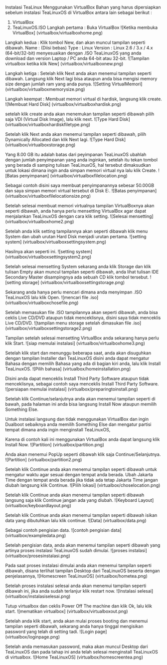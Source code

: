Instalasi TeaLinux Menggunakan VirtualBox
Bahan yang harus dipersiapkan sebelum instalasi TeaLinuxOS di VirtualBox antara lain sebagai berikut :
1.	VirtualBox
2.	TeaLinuxOS.ISO
Langkah pertama 	: Buka VirtualBox
![Ketika membuka VirtualBox] (virtualbox/virtualboxhome.png)

Langkah kedua 		: Klik tombol New, dan akan muncul tampilan seperti dibawah.
Name 	: (Diisi bebas)
Type	: Linux
Version	: Linux 2.6 / 3.x / 4.x (64-bit/32-bit) menyesuaikan dengan .ISO TeaLinuxOS yang anda download dan version Laptop / PC anda 64-bit atau 32-bit.
![Tampilan virtualbox ketika klik New] (virtualbox/virtualboxnew.png)

Langkah ketiga		: Setelah klik Next anda akan menemui tampilan seperti dibawah. Langsung klik Next lagi bisa ataupun anda bisa mengisi memory size dengan jumlah ram yang anda punya.
![Setting VirtualMemori] (virtualbox/virtualboxmemorysize.png)

Langkah keempat	: Membuat memori virtual di hardisk, langsung klik create.
![Membuat Hard Disk] (virtualbox/virtualboxhardisk.png)

setelah klik create anda akan menemukan tampilan seperti dibawah pilih saja VDI (Virtual Disk Image), lalu klik next.
![Type Hard Disk] (virtualbox/virtualboxhardiskfiletype.png)

Setelah klik Next anda akan menemui tampilan seperti dibawah, pilih Dynamically Allocated dan klik Next lagi.
![Type Hard Disk] (virtualbox/virtualboxstorage.png)

Yang 8.00 GB itu adalah batas dari peyimpanan TeaLinuxOS ubahlah dengan jumlah penyimpanan yang anda inginkan, setelah itu tekan tombol yang berada di samping tulisan TeaLinuxOS, hal tersebut dimaksudkan untuk lokasi dimana ingin anda simpan memori virtual nya lalu klik Create.
![Batas penyimpanan] (virtualbox/virtualboxfilelocation.png)

Sebagai contoh disini saya membuat penyimpanannya sebesar 50.00GB dan saya simpan memori virtual tersebut di Disk E:.
![Batas penyimpanan] (virtualbox/virtualboxfilelocationsize.png)

Setelah selesai membuat memori virtualnya tampilan VirtualBoxnya akan seperti dibawah, anda hanya perlu mensetting VirtualBox agar dapat menjalankan TeaLinuxOS dengan cara klik setting.
![Selesai mensetting] (virtualbox/virtualboxhome2.png)

Setelah anda klik setting tampilannya akan seperti dibawah klik menu System dan ubah urutan Hard Disk menjadi urutan pertama.
![setting system] (virtualbox/virtualboxsettingsystem.png)

Hasilnya akan seperti ini.
![setting system] (virtualbox/virtualboxsettingsystem2.png)

Setelah selesai mensetting System sekarang anda klik Storage dan klik tulisan Empty akan muncul tampilan seperti dibawah, anda lihat tulisan IDE Secondary Master disampingnya ada sebuah CD klik tombol tersebut.
![setting storage] (virtualbox/virtualboxsettingstorage.png)

Sekarang anda hanya perlu mencari dimana anda menyimpan .ISO TeaLinuxOS lalu klik Open.
![mencari file .iso] (virtualbox/virtualboxchosefile.png)

Setelah memasukan file .ISO tampilannya akan seperti dibawah, anda bisa ceklis Live CD/DVD ataupun tidak menceklisnya, disini saya tidak menceklis Live CD/DVD.
![tampilan menu storage setelah dimasukan file .iso] (virtualbox/virtualboxsettingstorage2.png)

Tampilan setelah selesai mensetting VirtualBox anda sekarang hanya perlu klik Start.
![siap memulai instalasi] (virtualbox/virtualboxhome3.png)

Setelah klik start dan menunggu beberapa saat, anda akan disuguhkan dengan tampilan Installer dari TeaLinuxOS disini anda dapat mengatur Bahasa dengan memilih Bahasa yang ada di bagian kiri anda, lalu klik Install TeaLinuxOS.
![Pilih bahasa] (virtualbox/homeinstallation.png)

Disini anda dapat menceklis Install Third Party Software ataupun tidak menceklisnya, sebagai contoh saya menceklis Install Third Party Software.  
![persiapan memulai instalasi] (virtualbox/preparingtoinstall.png)

Setelah klik Continue/selanjutnya anda akan menemui tampilan seperti di bawah, pada halaman ini anda bisa langsung Install Now ataupun memilih Something Else.

Untuk instalasi langsung dan tidak menggunakan VirtualBox dan ingin Dualboot sebaiknya anda memilih Something Else dan mengatur partisi tempat dimana anda ingin menginstall TeaLinuxOS,

Karena di contoh kali ini menggunakan VirtualBox anda dapat langsung klik Install Now.
![Partition] (virtualbox/partition.png)

Anda akan menemui PopUp seperti dibawah klik saja Continue/Selanjutnya.
![Partition] (virtualbox/partition2.png)

Setelah klik Continue anda akan menemui tampilan seperti dibawah untuk mengatur waktu agar sesuai dengan tempat anda berada. Ubah Jakarta Time dengan tempat anda berada jika tidak ada tetap Jakarta Time jangan diubah langsung klik Continue.
![Pilih lokasi] (virtualbox/choselocation.png)

Setelah klik Continue anda akan menemui tampilan seperti dibawah langsung saja klik Continue jangan ada yang diubah.
![Keyboard Layout] (virtualbox/keyboardlayout.png)

Setelah klik Continue anda akan menemui tampilan seperti dibawah isikan data yang dibutuhkan lalu klik continue.
![Data] (virtualbox/data.png)

Sebagai contoh pengisian data.
![contoh pengisian data] (virtualbox/exampledata.png)

Setelah pengisian data, anda akan menemui tampilan seperti dibawah yang artinya proses instalasi TeaLinuxOS sudah dimulai.
![proses instalasi] (virtualbox/prosesinstalasi.png)

Pada saat proses instalasi dimulai anda akan menemui tampilan seperti dibawah, disana terlihat tampilan Desktop dari TeaLinuxOS beserta dengan penjelasannya,
![Homescreen TeaLinuxOS] (virtualbox/hometea.png)

Setelah proses instalasi selesai anda akan menemui tampilan seperti dibawah ini, jika anda sudah terlanjur klik restart now.
![Instalasi selesai] (virtualbox/instalasiselesai.png)

Tutup virtualbox dan ceklis Power Off The machine dan klik Ok, lalu klik start.
![mematikan virtualbox] (virtualbox/virtualboxout.png)

Setelah anda klik start, anda akan mulai proses booting dan menemui tampilan seperti dibawah, sekarang anda hanya tinggal mengisikan password yang telah di setting tadi.
![Login page] (virtualbox/loginpage.png)

Setelah anda memasukan password, maka akan muncul Desktop dari TeaLinuxOS dan pada tahap ini anda telah selesai menginstall TeaLinuxOS di virtualbox.
![Home TeaLinuxOS] (virtualbox/homescreentea.png)
